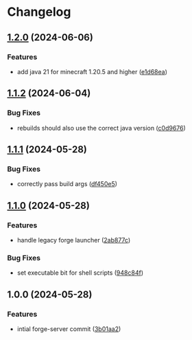 # Changelog

## [1.2.0](https://github.com/AnthonyPorthouse/forge-server/compare/v1.1.2...v1.2.0) (2024-06-06)


### Features

* add java 21 for minecraft 1.20.5 and higher ([e1d68ea](https://github.com/AnthonyPorthouse/forge-server/commit/e1d68eaded1f8e93a237e73fa3e5810a29daff04))

## [1.1.2](https://github.com/AnthonyPorthouse/forge-server/compare/v1.1.1...v1.1.2) (2024-06-04)


### Bug Fixes

* rebuilds should also use the correct java version ([c0d9676](https://github.com/AnthonyPorthouse/forge-server/commit/c0d9676e97d3228060cbfaf1042dd65d16fabe52))

## [1.1.1](https://github.com/AnthonyPorthouse/forge-server/compare/v1.1.0...v1.1.1) (2024-05-28)


### Bug Fixes

* correctly pass build args ([df450e5](https://github.com/AnthonyPorthouse/forge-server/commit/df450e548036257478979b5a4ac4a19292f15b1b))

## [1.1.0](https://github.com/AnthonyPorthouse/forge-server/compare/v1.0.0...v1.1.0) (2024-05-28)


### Features

* handle legacy forge launcher ([2ab877c](https://github.com/AnthonyPorthouse/forge-server/commit/2ab877cd0a0afe6e017d2a761d9909718d30aae1))


### Bug Fixes

* set executable bit for shell scripts ([948c84f](https://github.com/AnthonyPorthouse/forge-server/commit/948c84f30c1be364446c0aadd96f8e267e1f0ba3))

## 1.0.0 (2024-05-28)


### Features

* intial forge-server commit ([3b01aa2](https://github.com/AnthonyPorthouse/forge-server/commit/3b01aa2381de2d1084364c6228f7f60d1b0c88f5))

